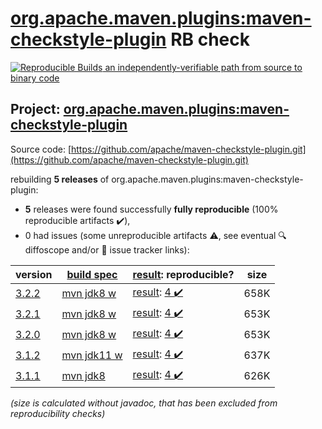 [org.apache.maven.plugins:maven-checkstyle-plugin](https://central.sonatype.com/artifact/org.apache.maven.plugins/maven-checkstyle-plugin/3.2.2/versions) RB check
=======

[![Reproducible Builds](https://reproducible-builds.org/images/logos/rb.svg) an independently-verifiable path from source to binary code](https://reproducible-builds.org/)

## Project: [org.apache.maven.plugins:maven-checkstyle-plugin](https://central.sonatype.com/artifact/org.apache.maven.plugins/maven-checkstyle-plugin/3.2.2/versions)

Source code: [https://github.com/apache/maven-checkstyle-plugin.git](https://github.com/apache/maven-checkstyle-plugin.git)

rebuilding **5 releases** of org.apache.maven.plugins:maven-checkstyle-plugin:
- **5** releases were found successfully **fully reproducible** (100% reproducible artifacts :heavy_check_mark:),
- 0 had issues (some unreproducible artifacts :warning:, see eventual :mag: diffoscope and/or :memo: issue tracker links):

| version | [build spec](/BUILDSPEC.md) | [result](https://reproducible-builds.org/docs/jvm/): reproducible? | size |
| -- | --------- | ------ | -- |
| [3.2.2](https://central.sonatype.com/artifact/org.apache.maven.plugins/maven-checkstyle-plugin/3.2.2/pom) | [mvn jdk8 w](maven-checkstyle-plugin-3.2.2.buildspec) | [result](maven-checkstyle-plugin-3.2.2.buildinfo): [4 :heavy_check_mark: ](maven-checkstyle-plugin-3.2.2.buildcompare) | 658K |
| [3.2.1](https://central.sonatype.com/artifact/org.apache.maven.plugins/maven-checkstyle-plugin/3.2.1/pom) | [mvn jdk8 w](maven-checkstyle-plugin-3.2.1.buildspec) | [result](maven-checkstyle-plugin-3.2.1.buildinfo): [4 :heavy_check_mark: ](maven-checkstyle-plugin-3.2.1.buildcompare) | 653K |
| [3.2.0](https://central.sonatype.com/artifact/org.apache.maven.plugins/maven-checkstyle-plugin/3.2.0/pom) | [mvn jdk8 w](maven-checkstyle-plugin-3.2.0.buildspec) | [result](maven-checkstyle-plugin-3.2.0.buildinfo): [4 :heavy_check_mark: ](maven-checkstyle-plugin-3.2.0.buildcompare) | 653K |
| [3.1.2](https://central.sonatype.com/artifact/org.apache.maven.plugins/maven-checkstyle-plugin/3.1.2/pom) | [mvn jdk11 w](maven-checkstyle-plugin-3.1.2.buildspec) | [result](maven-checkstyle-plugin-3.1.2.buildinfo): [4 :heavy_check_mark: ](maven-checkstyle-plugin-3.1.2.buildcompare) | 637K |
| [3.1.1](https://central.sonatype.com/artifact/org.apache.maven.plugins/maven-checkstyle-plugin/3.1.1/pom) | [mvn jdk8](maven-checkstyle-plugin-3.1.1.buildspec) | [result](maven-checkstyle-plugin-3.1.1.buildinfo): [4 :heavy_check_mark: ](maven-checkstyle-plugin-3.1.1.buildcompare) | 626K |

<i>(size is calculated without javadoc, that has been excluded from reproducibility checks)</i>
